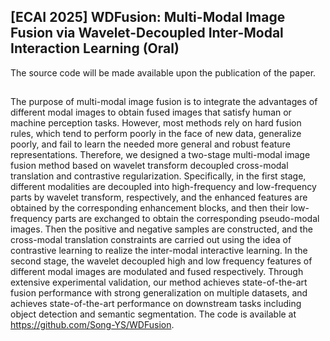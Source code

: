 ## [ECAI 2025] WDFusion: Multi-Modal Image Fusion via Wavelet-Decoupled Inter-Modal Interaction Learning (Oral)
The source code will be made available upon the publication of the paper.
## 
The purpose of multi-modal image fusion is to integrate the advantages of different modal images to obtain fused images that satisfy human or machine perception tasks. However, most methods rely on hard fusion rules, which tend to perform poorly in the face of new data, generalize poorly, and fail to learn the needed more general and robust feature representations. Therefore, we designed a two-stage multi-modal image fusion method based on wavelet transform decoupled cross-modal translation and contrastive regularization. Specifically, in the first stage, different modalities are decoupled into high-frequency and low-frequency parts by wavelet transform, respectively, and the enhanced features are obtained by the corresponding enhancement blocks, and then their low-frequency parts are exchanged to obtain the corresponding pseudo-modal images. Then the positive and negative samples are constructed, and the cross-modal translation constraints are carried out using the idea of contrastive learning to realize the inter-modal interactive learning. In the second stage, the wavelet decoupled high and low frequency features of different modal images are modulated and fused respectively. Through extensive experimental validation, our method achieves state-of-the-art fusion performance with strong generalization on multiple datasets, and achieves state-of-the-art performance on downstream tasks including object detection and semantic segmentation. The code is available at https://github.com/Song-YS/WDFusion.
